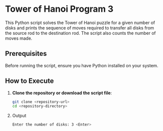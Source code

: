 # Tower of Hanoi Program 3

This Python script solves the Tower of Hanoi puzzle for a given number of disks and prints the sequence of moves required to transfer all disks from the source rod to the destination rod. The script also counts the number of moves made.

## Prerequisites

Before running the script, ensure you have Python installed on your system.

## How to Execute

1. **Clone the repository or download the script file**:

   ```sh
   git clone <repository-url>
   cd <repository-directory>

2. Output

    ```bash
    Enter the number of disks: 3 <Enter>
